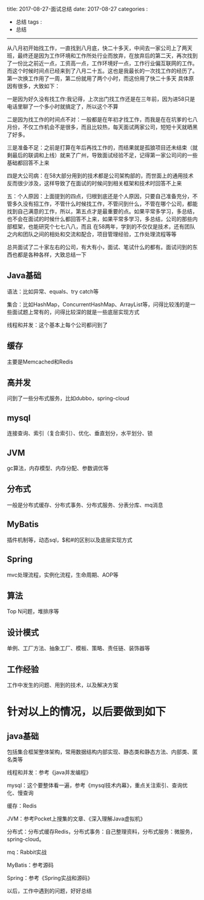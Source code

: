 title: 2017-08-27-面试总结
date: 2017-08-27
categories : 
  - 总结
tags : 
  - 总结
---

从八月初开始找工作，一直找到八月底，快二十多天，中间去一家公司上了两天班，最终还是因为工作环境和工作所处行业而放弃，在放弃后的第二天，再次找到了一份比之前近一点，工资高一点，工作环境好一点，工作行业偏互联网的工作。而这个时候时间点已经来到了八月二十五。这也是我最长的一次找工作的经历了。
第一次换工作用了一周，第二份就用了两个小时，而这份用了快二十多天
具体原因有很多，大致如下：


一是因为好久没有找工作:我记得，上次出门找工作还是在三年前，因为进58只是电话里聊了一个多小时就搞定了，所以这个不算

二是因为找工作的时间点不对：一般都是在年初才找工作，而我是在在坑爹的七八月份，不仅工作机会不是很多，而且比较热，每天面试两家公司，短短十天就晒黑了好多。

三是准备不足：之前是打算在年后再找工作的，而结果就是孤狼项目还未结束（就剩最后的联调和上线）就来了广州，导致面试经验不足，记得第一家公司问的一些基础都回答不上来

四是大公司病：在58大部分用到的技术都是公司架构部的，而世面上的通用技术反而很少涉及，这样导致了在面试的时候问到相关框架和技术时回答不上来

五：个人原因：上面提到的四点，归根到底还是个人原因，只要自己准备充分，不管多久没有招工作，不管什么时候找工作，不管问到什么，不管在哪个公司，都能找到自己满意的工作，所以，第五点才是最重要的点。如果平常多学习，多总结，也不会在面试的时候什么都回答不上来，如果平常多学习，多总结，公司的那些内部框架，也能研究个七七八八，而且
在58两年，学到的不仅仅是技术，还有团队之内和团队之间的相处和交流和配合，项目管理经验，工作处理流程等等


总共面试了二十家左右的公司，有大有小，面试、笔试什么的都有。面试问到的东西也都是各种各样，大致总结一下

## Java基础

语法：比如异常、equals、try catch等

集合：比如HashMap，ConcurrentHashMap、ArrayList等，问得比较浅的是一些面试题上常有的，问得比较深的就是一些底层实现方式

线程和并发：这个基本上每个公司都问到了

## 缓存

主要是Memcached和Redis

## 高并发

问到了一些分布式服务，比如dubbo，spring-cloud

## mysql

连接查询、索引（复合索引）、优化、垂直划分，水平划分、锁

## JVM

gc算法，内存模型、内存分配、参数调优等

## 分布式

一般是分布式缓存、分布式事务、分布式服务、分表分库、mq消息

## MyBatis

插件机制等，动态sql，$和#的区别以及底层实现方式

## Spring

mvc处理流程，实例化流程，生命周期、AOP等

## 算法

Top N问题，堆排序等

## 设计模式

单例、工厂方法、抽象工厂、模板、策略、责任链、装饰器等

## 工作经验

工作中发生的问题、用到的技术，以及解决方案

# 针对以上的情况，以后要做到如下

## java基础

包括集合框架整体架构，常用数据结构内部实现、静态类和静态方法、内部类、匿名类等

线程和并发：参考《java并发编程》

mysql：这个要整体看一遍，参考《mysql技术内幕》，重点关注索引、查询优化、慢查询

缓存：Redis

JVM：参考Pocket上搜集的文章、《深入理解Java虚拟机》

分布式：分布式缓存Redis，分布式事务：自己整理资料，分布式服务：微服务，spring-cloud。

mq：Rabbit实战

MyBatis：参考源码

Spring：参考《Spring实战和源码》


以后，工作中遇到的问题，好好总结





